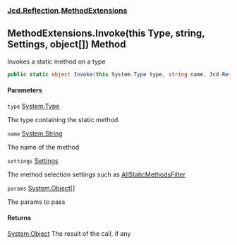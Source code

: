 ### [Jcd.Reflection](Jcd.Reflection.md 'Jcd.Reflection').[MethodExtensions](MethodExtensions.md 'Jcd.Reflection.MethodExtensions')

## MethodExtensions.Invoke(this Type, string, Settings, object[]) Method

Invokes a static method on a type

```csharp
public static object Invoke(this System.Type type, string name, Jcd.Reflection.MethodInfoEnumerator.Settings settings, params object[] @params);
```
#### Parameters

<a name='Jcd.Reflection.MethodExtensions.Invoke(thisSystem.Type,string,Jcd.Reflection.MethodInfoEnumerator.Settings,object[]).type'></a>

`type` [System.Type](https://docs.microsoft.com/en-us/dotnet/api/System.Type 'System.Type')

The type containing the static method

<a name='Jcd.Reflection.MethodExtensions.Invoke(thisSystem.Type,string,Jcd.Reflection.MethodInfoEnumerator.Settings,object[]).name'></a>

`name` [System.String](https://docs.microsoft.com/en-us/dotnet/api/System.String 'System.String')

The name of the method

<a name='Jcd.Reflection.MethodExtensions.Invoke(thisSystem.Type,string,Jcd.Reflection.MethodInfoEnumerator.Settings,object[]).settings'></a>

`settings` [Settings](MethodInfoEnumerator.Settings.md 'Jcd.Reflection.MethodInfoEnumerator.Settings')

The method selection settings such as [AllStaticMethodsFilter](MethodExtensions.AllStaticMethodsFilter.md 'Jcd.Reflection.MethodExtensions.AllStaticMethodsFilter')

<a name='Jcd.Reflection.MethodExtensions.Invoke(thisSystem.Type,string,Jcd.Reflection.MethodInfoEnumerator.Settings,object[]).params'></a>

`params` [System.Object](https://docs.microsoft.com/en-us/dotnet/api/System.Object 'System.Object')[[]](https://docs.microsoft.com/en-us/dotnet/api/System.Array 'System.Array')

The params to pass

#### Returns
[System.Object](https://docs.microsoft.com/en-us/dotnet/api/System.Object 'System.Object')
The result of the call, if any